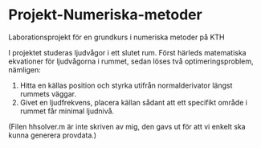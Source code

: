 # Projekt-Numeriska-metoder
Laborationsprojekt för en grundkurs i numeriska metoder på KTH


I projektet studeras ljudvågor i ett slutet rum. Först härleds matematiska ekvationer för ljudvågorna i rummet, sedan löses två optimeringsproblem, nämligen:
1. Hitta en källas position och styrka utifrån normalderivator längst rummets väggar.
2. Givet en ljudfrekvens, placera källan sådant att ett specifikt område i rummet får minimal ljudnivå.


(Filen hhsolver.m är inte skriven av mig, den gavs ut för att vi enkelt ska kunna generera provdata.)
